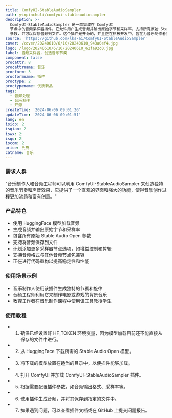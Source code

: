 ```yaml
---
title: ComfyUI-StableAudioSampler
path: yinpinchuli/comfyui-stableaudiosampler
description: >-
  ComfyUI-StableAudioSampler 是一款集成在 ComfyUI
  节点中的音频采样器插件，它允许用户生成音频并输出原始字节和采样率，支持所有原始 Stable Audio Open
  参数，并可以保存音频到文件。这个插件是开源的，并且正在积极开发中，旨在为音乐制作者提供一个易于使用且功能强大的工具。
source: 'https://github.com/lks-ai/ComfyUI-StableAudioSampler'
cover: /cover/20240610/6/10/20240610_943a0ef4.jpg
logo: /logo/20240610/6/10/20240610_62fa92c0.jpg
label: 音频采样器，创造音乐节奏
component: false
procattr: 8
procattrname: 音乐
procform: 3
procformname: 插件
proctype: 2
proctypename: 优质新品
tags:
  - 音频处理
  - 音乐制作
  - 开源
createTime: '2024-06-06 09:01:26'
updateTime: '2024-06-06 09:01:51'
lang: en
isicp: 2
isqian: 2
iswx: 2
isqq: 2
iscom: 2
price: 免费
catname: 音乐
---
```




### 需求人群
"音乐制作人和音频工程师可以利用 ComfyUI-StableAudioSampler 来创造独特的音乐节奏和声音效果，它提供了一个直观的界面和强大的功能，使得音乐创作过程更加流畅和富有创意。"

### 产品特色
* 使用 HuggingFace 模型加载音频
* 生成音频并输出原始字节和采样率
* 包含所有原始 Stable Audio Open 参数
* 支持将音频保存到文件
* 计划添加更多采样器节点选项，如增益控制和剪辑
* 支持音频格式与其他音频节点包兼容
* 正在进行代码重构以提高稳定性和性能

### 使用场景示例
* 音乐制作人使用该插件生成独特的节奏和旋律
* 音频工程师利用它来制作电影或游戏的背景音乐
* 教育工作者在音乐制作课程中使用该工具教授学生

### 使用教程
* 1. 确保已经设置好 HF_TOKEN 环境变量，因为模型加载目前还不能直接从保存的文件中进行。
* 2. 从 HuggingFace 下载所需的 Stable Audio Open 模型。
* 3. 将下载的模型放置在适当的目录中，以便插件能够加载。
* 4. 打开 ComfyUI 并加载 ComfyUI-StableAudioSampler 插件。
* 5. 根据需要配置插件参数，如音频输出格式、采样率等。
* 6. 使用插件生成音频，并将其保存到指定的文件中。
* 7. 如果遇到问题，可以查看插件文档或在 GitHub 上提交问题报告。

  

